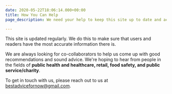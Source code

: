 ```yaml
---
date: 2020-05-22T18:06:14.000+00:00
title: How You Can Help
page_description: We need your help to keep this site up to date and accurate

---
```

This site is updated regularly. We do this to make sure that users and readers have the most accurate information there is.

We are always looking for co-collaborators to help us come up with good recommendations and sound advice. We're hoping to hear from people in the fields of __public health and healthcare, retail, food safety, and public service/charity__. 

To get in touch with us, please reach out to us at [bestadvicefornow@gmail.com](mailto:bestadvicefornow@gmail.com).

